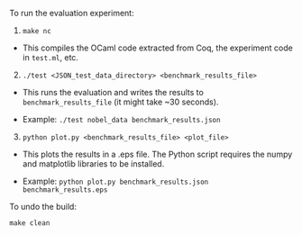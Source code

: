To run the evaluation experiment:

1. `make nc`

-    This compiles the OCaml code extracted from Coq, the experiment code in `test.ml`, etc.

2. `./test <JSON_test_data_directory> <benchmark_results_file>`

-    This runs the evaluation and writes the results to `benchmark_results_file` (it might take ~30 seconds).

-    Example: `./test nobel_data benchmark_results.json`

3. `python plot.py <benchmark_results_file> <plot_file>`

-    This plots the results in a .eps file. The Python script requires the numpy and matplotlib libraries to be installed.

-    Example: `python plot.py benchmark_results.json benchmark_results.eps`


To undo the build:

`make clean`